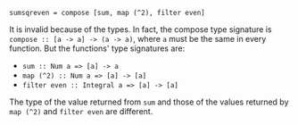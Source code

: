 `sumsqreven = compose [sum, map (^2), filter even]`

It is invalid because of the types. In fact, the compose type signature is
`compose :: [a -> a] -> (a -> a)`, where `a` must be the same in every function.
But the functions' type signatures are:

- `sum :: Num a => [a] -> a`
- `map (^2) :: Num a => [a] -> [a]`
- `filter even :: Integral a => [a] -> [a]`

The type of the value returned from `sum` and those of the values returned by
`map (^2)` and `filter even` are different.
